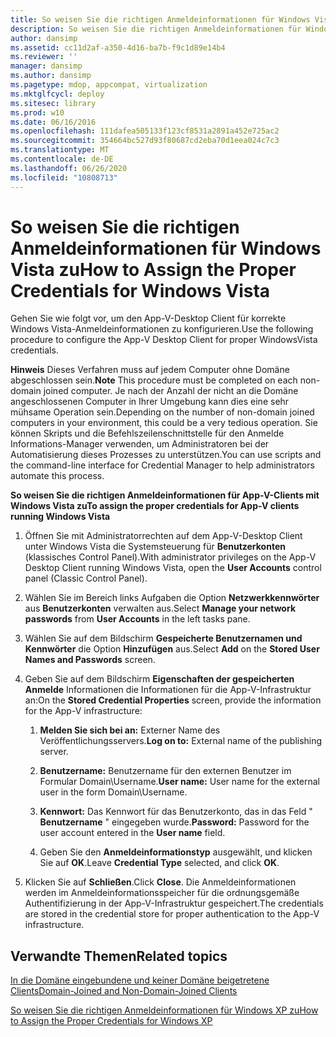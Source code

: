 ```yaml
---
title: So weisen Sie die richtigen Anmeldeinformationen für Windows Vista zu
description: So weisen Sie die richtigen Anmeldeinformationen für Windows Vista zu
author: dansimp
ms.assetid: cc11d2af-a350-4d16-ba7b-f9c1d89e14b4
ms.reviewer: ''
manager: dansimp
ms.author: dansimp
ms.pagetype: mdop, appcompat, virtualization
ms.mktglfcycl: deploy
ms.sitesec: library
ms.prod: w10
ms.date: 06/16/2016
ms.openlocfilehash: 111dafea505133f123cf8531a2891a452e725ac2
ms.sourcegitcommit: 354664bc527d93f80687cd2eba70d1eea024c7c3
ms.translationtype: MT
ms.contentlocale: de-DE
ms.lasthandoff: 06/26/2020
ms.locfileid: "10808713"
---
```

# <span data-ttu-id="54690-103">So weisen Sie die richtigen Anmeldeinformationen für Windows Vista zu</span><span class="sxs-lookup"><span data-stu-id="54690-103">How to Assign the Proper Credentials for Windows Vista</span></span>


<span data-ttu-id="54690-104">Gehen Sie wie folgt vor, um den App-V-Desktop Client für korrekte Windows Vista-Anmeldeinformationen zu konfigurieren.</span><span class="sxs-lookup"><span data-stu-id="54690-104">Use the following procedure to configure the App-V Desktop Client for proper WindowsVista credentials.</span></span>

<span data-ttu-id="54690-105">**Hinweis**  Dieses Verfahren muss auf jedem Computer ohne Domäne abgeschlossen sein.</span><span class="sxs-lookup"><span data-stu-id="54690-105">**Note** This procedure must be completed on each non-domain joined computer.</span></span> <span data-ttu-id="54690-106">Je nach der Anzahl der nicht an die Domäne angeschlossenen Computer in Ihrer Umgebung kann dies eine sehr mühsame Operation sein.</span><span class="sxs-lookup"><span data-stu-id="54690-106">Depending on the number of non-domain joined computers in your environment, this could be a very tedious operation.</span></span> <span data-ttu-id="54690-107">Sie können Skripts und die Befehlszeilenschnittstelle für den Anmelde Informations-Manager verwenden, um Administratoren bei der Automatisierung dieses Prozesses zu unterstützen.</span><span class="sxs-lookup"><span data-stu-id="54690-107">You can use scripts and the command-line interface for Credential Manager to help administrators automate this process.</span></span>

 

**<span data-ttu-id="54690-108">So weisen Sie die richtigen Anmeldeinformationen für App-V-Clients mit Windows Vista zu</span><span class="sxs-lookup"><span data-stu-id="54690-108">To assign the proper credentials for App-V clients running Windows Vista</span></span>**

1.  <span data-ttu-id="54690-109">Öffnen Sie mit Administratorrechten auf dem App-V-Desktop Client unter Windows Vista die Systemsteuerung für **Benutzerkonten** (klassisches Control Panel).</span><span class="sxs-lookup"><span data-stu-id="54690-109">With administrator privileges on the App-V Desktop Client running Windows Vista, open the **User Accounts** control panel (Classic Control Panel).</span></span>

2.  <span data-ttu-id="54690-110">Wählen Sie im Bereich links Aufgaben die Option **Netzwerkkennwörter** aus **Benutzerkonten** verwalten aus.</span><span class="sxs-lookup"><span data-stu-id="54690-110">Select **Manage your network passwords** from **User Accounts** in the left tasks pane.</span></span>

3.  <span data-ttu-id="54690-111">Wählen Sie auf dem Bildschirm **Gespeicherte Benutzernamen und Kennwörter** die Option **Hinzufügen** aus.</span><span class="sxs-lookup"><span data-stu-id="54690-111">Select **Add** on the **Stored User Names and Passwords** screen.</span></span>

4.  <span data-ttu-id="54690-112">Geben Sie auf dem Bildschirm **Eigenschaften der gespeicherten Anmelde** Informationen die Informationen für die App-V-Infrastruktur an:</span><span class="sxs-lookup"><span data-stu-id="54690-112">On the **Stored Credential Properties** screen, provide the information for the App-V infrastructure:</span></span>

    1.  <span data-ttu-id="54690-113">**Melden Sie sich bei an:** Externer Name des Veröffentlichungsservers.</span><span class="sxs-lookup"><span data-stu-id="54690-113">**Log on to:** External name of the publishing server.</span></span>

    2.  <span data-ttu-id="54690-114">**Benutzername:** Benutzername für den externen Benutzer im Formular Domain\\Username.</span><span class="sxs-lookup"><span data-stu-id="54690-114">**User name:** User name for the external user in the form Domain\\Username.</span></span>

    3.  <span data-ttu-id="54690-115">**Kennwort:** Das Kennwort für das Benutzerkonto, das in das Feld " **Benutzername** " eingegeben wurde.</span><span class="sxs-lookup"><span data-stu-id="54690-115">**Password:** Password for the user account entered in the **User name** field.</span></span>

    4.  <span data-ttu-id="54690-116">Geben Sie den **Anmeldeinformationstyp** ausgewählt, und klicken Sie auf **OK**.</span><span class="sxs-lookup"><span data-stu-id="54690-116">Leave **Credential Type** selected, and click **OK**.</span></span>

5.  <span data-ttu-id="54690-117">Klicken Sie auf **Schließen**.</span><span class="sxs-lookup"><span data-stu-id="54690-117">Click **Close**.</span></span> <span data-ttu-id="54690-118">Die Anmeldeinformationen werden im Anmeldeinformationsspeicher für die ordnungsgemäße Authentifizierung in der App-V-Infrastruktur gespeichert.</span><span class="sxs-lookup"><span data-stu-id="54690-118">The credentials are stored in the credential store for proper authentication to the App-V infrastructure.</span></span>

## <span data-ttu-id="54690-119">Verwandte Themen</span><span class="sxs-lookup"><span data-stu-id="54690-119">Related topics</span></span>


[<span data-ttu-id="54690-120">In die Domäne eingebundene und keiner Domäne beigetretene Clients</span><span class="sxs-lookup"><span data-stu-id="54690-120">Domain-Joined and Non-Domain-Joined Clients</span></span>](domain-joined-and-non-domain-joined-clients.md)

[<span data-ttu-id="54690-121">So weisen Sie die richtigen Anmeldeinformationen für Windows XP zu</span><span class="sxs-lookup"><span data-stu-id="54690-121">How to Assign the Proper Credentials for Windows XP</span></span>](how-to-assign--the-proper-credentials-for-windows-xp.md)

 

 






